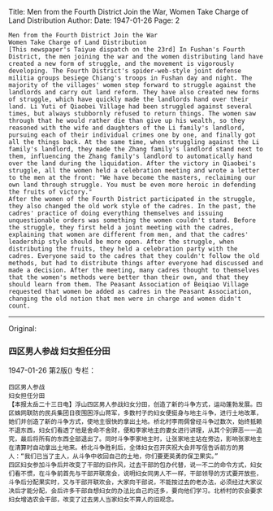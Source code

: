 Title: Men from the Fourth District Join the War, Women Take Charge of Land Distribution
Author:
Date: 1947-01-26
Page: 2

    Men from the Fourth District Join the War
    Women Take Charge of Land Distribution
    [This newspaper's Taiyue dispatch on the 23rd] In Fushan's Fourth District, the men joining the war and the women distributing land have created a new form of struggle, and the movement is vigorously developing. The Fourth District's spider-web-style joint defense militia groups besiege Chiang's troops in Fushan day and night. The majority of the villages' women step forward to struggle against the landlords and carry out land reform. They have also created new forms of struggle, which have quickly made the landlords hand over their land. Li Yuti of Qiaobei Village had been struggled against several times, but always stubbornly refused to return things. The women saw through that he would rather die than give up his wealth, so they reasoned with the wife and daughters of the Li family's landlord, pursuing each of their individual crimes one by one, and finally got all the things back. At the same time, when struggling against the Li family's landlord, they made the Zhang family's landlord stand next to them, influencing the Zhang family's landlord to automatically hand over the land during the liquidation. After the victory in Qiaobei's struggle, all the women held a celebration meeting and wrote a letter to the men at the front: "We have become the masters, reclaiming our own land through struggle. You must be even more heroic in defending the fruits of victory."
    After the women of the Fourth District participated in the struggle, they also changed the old work style of the cadres. In the past, the cadres' practice of doing everything themselves and issuing unquestionable orders was something the women couldn't stand. Before the struggle, they first held a joint meeting with the cadres, explaining that women are different from men, and that the cadres' leadership style should be more open. After the struggle, when distributing the fruits, they held a celebration party with the cadres. Everyone said to the cadres that they couldn't follow the old methods, but had to distribute things after everyone had discussed and made a decision. After the meeting, many cadres thought to themselves that the women's methods were better than their own, and that they should learn from them. The Peasant Association of Beiqiao Village requested that women be added as cadres in the Peasant Association, changing the old notion that men were in charge and women didn't count.



<hr /> 

Original: 


### 四区男人参战  妇女担任分田

1947-01-26
第2版()
专栏：

    四区男人参战
    妇女担任分田
    【本报太岳二十三日电】浮山四区男人参战妇女分田，创造了新的斗争方式，运动蓬勃发展。四区蛛网联防的民兵集团日夜围困浮山蒋军，多数村子的妇女便挺身与地主斗争，进行土地改革，她们并创造了新的斗争方式，使地主很快的拿出土地。桥北村李雨倜曾经斗争过数次，始终抵赖不退东西，妇女们看透了他是舍命不舍财，便和李家地主的妻女进行讲理，从其个别罪恶一一追究，最后将所有的东西全部退出了。同时斗争李家地主时，让张家地主站在旁边，影响张家地主在清算时自动拿出土地来。桥北斗争胜利后，全体妇女召开庆祝大会并写信告诉前方的男人：“我们已当了主人，从斗争中收回自己的土地，你们要更英勇的保卫果实。”
    四区妇女参加斗争后并改变了干部的旧作风，过去干部的包办代替，说一不二的命令方式，妇女们看不惯，在斗争前首先与干部开联席会，说明妇女同男人不一样，干部领导的方式要开放些，斗争后分配果实时，又与干部开联欢会，大家向干部说，不能按过去的老办法，必须经过大家议决后才能分配，会后许多干部自想妇女的办法比自己的还多，要向他们学习。北桥村的农会要求妇女增选农会干部，改变了过去男人当家妇女不算人的旧观念。
